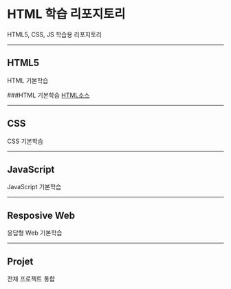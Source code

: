 # HTML 학습 리포지토리
HTML5, CSS, JS 학습용 리포지토리

-------------------------------------

## HTML5
HTML 기본학습

###HTML 기본학습
[HTML소스](https://github.com/kg4543/StudyHtml/tree/main/01_HTML)

-------------------------------------

## CSS
CSS 기본학습

-------------------------------------

## JavaScript
JavaScript 기본학습

-------------------------------------

## Resposive Web
응답형 Web 기본학습

-------------------------------------

## Projet
전체 프로젝트 통합


